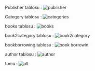 Publisher tablosu : ![publisher](https://github.com/veccina/Patika-Week-10/assets/144531231/598c32ac-589a-496d-aa97-2cfca05a1361)

Category tablosu : ![categories](https://github.com/veccina/Patika-Week-10/assets/144531231/4075718a-e29d-40a1-a61a-7a784e52013a)

books tablosu : ![books](https://github.com/veccina/Patika-Week-10/assets/144531231/75071b2a-f4e4-411b-ba4b-830951c753eb)

book2category tablosu : ![book2category](https://github.com/veccina/Patika-Week-10/assets/144531231/3d2c0cbf-4924-460e-9805-a52c47807b94)

bookborrowing tablosu : ![book borrowin](https://github.com/veccina/Patika-Week-10/assets/144531231/4d587c20-067c-4e15-a0f4-75ec565f8b5d)

author tablosu : ![author](https://github.com/veccina/Patika-Week-10/assets/144531231/58c17aa9-5d44-4fd2-ba4b-b9af850ab985)

tümü : ![all](https://github.com/veccina/Patika-Week-10/assets/144531231/2c5b289e-1272-4e61-9875-4cd3ebfc1a81)
